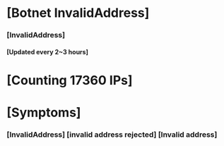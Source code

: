# [Botnet InvalidAddress]
### [InvalidAddress]
#### [Updated every 2~3 hours]

# [Counting 17360 IPs]

# [Symptoms] 

###   [InvalidAddress] [invalid address rejected] [Invalid address]
